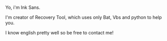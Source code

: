 Yo, i'm Ink Sans.

I'm creator of Recovery Tool, which uses only Bat, Vbs and python to help you.


I know english pretty well so be free to contact me!
<!---
DaDoorsDevru/DaDoorsDevru is a ✨ special ✨ repository because its `README.md` (this file) appears on your GitHub profile.
You can click the Preview link to take a look at your changes.
--->

